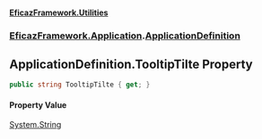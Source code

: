 #### [EficazFramework.Utilities](EficazFrameworkUtilities.md 'EficazFramework Utilities')
### [EficazFramework.Application](EficazFrameworkUtilities.md#EficazFramework.Application 'EficazFramework.Application').[ApplicationDefinition](EficazFramework.Application/ApplicationDefinition.md 'EficazFramework.Application.ApplicationDefinition')

## ApplicationDefinition.TooltipTilte Property

```csharp
public string TooltipTilte { get; }
```

#### Property Value
[System.String](https://docs.microsoft.com/en-us/dotnet/api/System.String 'System.String')
